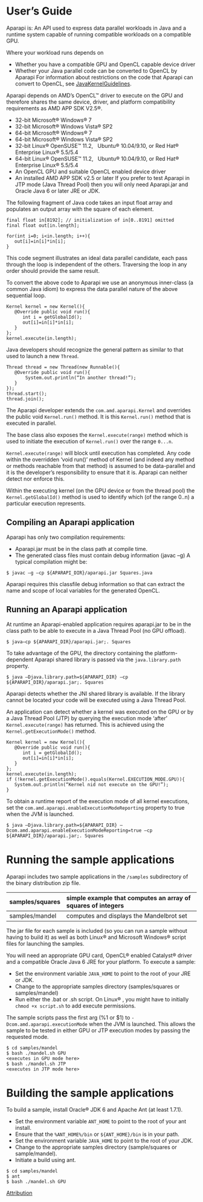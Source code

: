 # **User’s Guide** #
Aparapi is:
An API used to express data parallel workloads in Java and
a runtime system capable of running compatible workloads on a compatible GPU.

Where your workload runs depends on
  * Whether you have a compatible GPU and OpenCL capable device driver
  * Whether your Java parallel code can be converted to OpenCL by Aparapi
For information about restrictions on the code that Aparapi can convert to OpenCL, see  [JavaKernelGuidelines](JavaKernelGuidelines.md).

Aparapi depends on AMD’s OpenCL™ driver to execute on the GPU and therefore shares the same device, driver, and platform compatibility requirements as AMD APP SDK V2.5®.
  * 32-bit Microsoft® Windows® 7
  * 32-bit Microsoft® Windows Vista® SP2
  * 64-bit Microsoft® Windows® 7
  * 64-bit Microsoft® Windows Vista® SP2
  * 32-bit Linux® OpenSUSE™ 11.2,   Ubuntu® 10.04/9.10, or Red Hat® Enterprise Linux® 5.5/5.4
  * 64-bit Linux® OpenSUSE™ 11.2,   Ubuntu® 10.04/9.10, or Red Hat® Enterprise Linux® 5.5/5.4
  * An OpenCL GPU and suitable OpenCL enabled device driver
  * An installed AMD APP SDK v2.5 or later
If you prefer to test Aparapi in JTP mode (Java Thread Pool) then you will only need Aparapi.jar and Oracle Java 6 or later JRE or JDK.

The following fragment of Java code takes an input float array and populates an output array with the square of each element.
```
final float in[8192]; // initialization of in[0..8191] omitted
final float out[in.length];

for(int i=0; i<in.length; i++){
   out[i]=in[i]*in[i];
}
```

This code segment illustrates an ideal data parallel candidate, each pass through the loop is independent of the others.  Traversing the loop in any order should provide the same result.

To convert the above code to Aparapi we use an anonymous inner-class (a common Java idiom) to express the data parallel nature of the above sequential loop.
```
Kernel kernel = new Kernel(){
   @Override public void run(){
      int i = getGlobalId();
      out[i]=in[i]*in[i];
   }
};
kernel.execute(in.length);
```

Java developers should recognize the general pattern as similar to that used to launch a new `Thread`.
```
Thread thread = new Thread(new Runnable(){
   @Override public void run(){
       System.out.println(“In another thread!”);
   }
});
thread.start();
thread.join();
```

The Aparapi developer extends the `com.amd.aparapi.Kernel` and overrides the public void `Kernel.run()` method. It is this `Kernel.run()` method that is executed in parallel.

The base class also exposes the `Kernel.execute(range)` method which is used to initiate the execution of `Kernel.run()` over the range `0...n`.

`Kernel.execute(range)` will block until execution has completed.
Any code within the overridden ‘void run()’ method of Kernel (and indeed any method or methods reachable from that method) is assumed to be data-parallel and it is the developer’s responsibility to ensure that it is. Aparapi can neither detect nor enforce this.

Within the executing kernel (on the GPU device or from the thread pool) the `Kernel.getGlobalId()` method is used  to identify which (of the range 0..n) a particular execution represents.
## Compiling an Aparapi application ##
Aparapi has only two compilation requirements:
  * Aparapi.jar must be in the class path at compile time.
  * The generated class files must contain debug information (javac –g)
A typical compilation might be:
```
$ javac –g –cp ${APARAPI_DIR}/aparapi.jar Squares.java
```

Aparapi requires this classfile debug information so that can extract the name and scope of local variables for the generated OpenCL.
## Running an Aparapi application ##
At runtime an Aparapi-enabled application requires aparapi.jar to be in the class path to be able to execute in a Java Thread Pool (no GPU offload).
```
$ java–cp ${APARAPI_DIR}/aparapi.jar;. Squares
```

To take advantage of the GPU, the directory containing the platform-dependent Aparapi shared library is passed via the `java.library.path` property.
```
$ java –Djava.library.path=${APARAPI_DIR} –cp ${APARAPI_DIR}/aparapi.jar;. Squares
```

Aparapi detects whether the JNI shared library is available. If the library cannot be located your code will be executed using a Java Thread Pool.

An application can detect whether a kernel was executed on the GPU or by a Java Thread Pool (JTP) by querying the execution mode ‘after’ `Kernel.execute(range)` has returned.  This is achieved using the `Kernel.getExecutionMode()` method.
```
Kernel kernel = new Kernel(){
   @Override public void run(){
      int i = getGlobalId();
      out[i]=in[i]*in[i];
   }
};
kernel.execute(in.length);
if (!kernel.getExecutionMode().equals(Kernel.EXECUTION_MODE.GPU)){
   System.out.println(“Kernel nid not execute on the GPU!”);
}
```

To obtain a runtime report of the execution mode of all kernel executions, set the `com.amd.aparapi.enableExecutionModeReporting` property to true when the JVM is launched.
```
$ java –Djava.library.path=${APARAPI_DIR} –Dcom.amd.aparapi.enableExecutionModeReporting=true –cp ${APARAPI_DIR}/aparapi.jar;. Squares
```

# **Running the sample applications** #
Aparapi includes two sample applications in the `/samples` subdirectory of the binary distribution zip file.

|samples/squares| simple example that computes an array of squares of integers|
|:--------------|:------------------------------------------------------------|
|samples/mandel | computes and displays the Mandelbrot set                    |

The jar file for each sample is included (so you can run a sample without having to build it) as well as both Linux® and Microsoft Windows® script files for launching the samples.

You will need an appropriate GPU card, OpenCL® enabled Catalyst® driver and a compatible Oracle Java 6 JRE for your platform.
To execute a sample:
  * Set the environment variable `JAVA_HOME` to point to the root of your JRE or JDK.
  * Change to the appropriate samples directory (samples/squares or samples/mandel)
  * Run either the .bat or .sh script. On Linux® , you might have to initially `chmod +x script.sh` to add execute permissions.

The sample scripts pass the first arg (%1 or $1) to `-Dcom.amd.aparapi.executionMode` when the JVM is launched.  This allows the sample to be tested in either GPU or JTP execution modes by passing the requested mode.
```
$ cd samples/mandel
$ bash ./mandel.sh GPU
<executes in GPU mode here>
$ bash ./mandel.sh JTP
<executes in JTP mode here>
```

# **Building the sample applications** #
To build a sample, install Oracle® JDK 6 and Apache Ant (at least 1.7.1).
  * Set the environment variable `ANT_HOME` to point to the root of your ant install.
  * Ensure that the `%ANT_HOME%/bin` or `${ANT_HOME}/bin` is in your path.
  * Set the environment variable `JAVA_HOME` to point to the root of your JDK.
  * Change to the appropriate samples directory (sample/squares or sample/mandel).
  * Initiate a build using ant.
```
$ cd samples/mandel
$ ant 
$ bash ./mandel.sh GPU
```

[Attribution](Attribution.md)